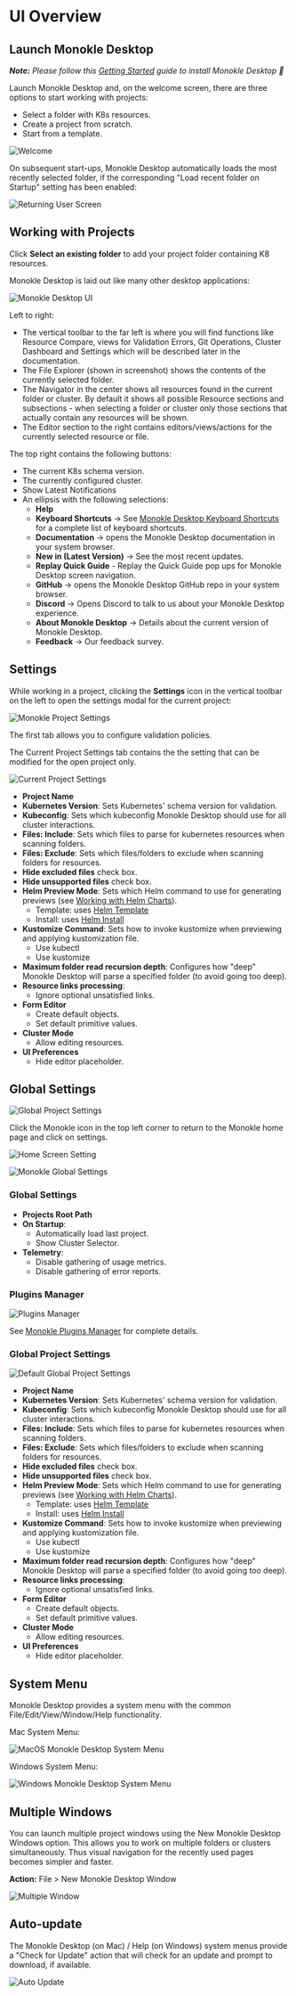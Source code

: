 # UI Overview

## **Launch Monokle Desktop**

<em>**Note:** Please follow this [Getting Started](getting-started.md) guide to install Monokle Desktop 🚀</em>

Launch Monokle Desktop and, on the welcome screen, there are three options to start working with projects:

 - Select a folder with K8s resources.
 - Create a project from scratch.
 - Start from a template.
 
![Welcome](img/new-user-start-screen-2.0.png)

On subsequent start-ups, Monokle Desktop automatically loads the most recently selected folder, if the corresponding "Load recent folder on Startup" setting has been enabled:

![Returning User Screen](img/returning-user-start-screen-2.0.png)

## **Working with Projects**

Click **Select an existing folder** to add your project folder containing K8 resources. 

Monokle Desktop is laid out like many other desktop applications:

![Monokle Desktop UI](img/monokle-ui-2.0.png)

Left to right:

- The vertical toolbar to the far left is where you will find functions like Resource Compare, views for Validation Errors, Git Operations, Cluster Dashboard and Settings which will be described later in the documentation.
- The File Explorer (shown in screenshot) shows the contents of the currently selected folder.
- The Navigator in the center shows all resources found in the current folder or cluster. By default it shows all possible
  Resource sections and subsections - when selecting a folder or cluster only those sections that actually contain
  any resources will be shown.
- The Editor section to the right contains editors/views/actions for the currently selected resource or file.

The top right contains the following buttons:

- The current K8s schema version.
- The currently configured cluster.
- Show Latest Notifications
- An ellipsis with the following selections:
  - **Help**
  - **Keyboard Shortcuts** -> See [Monokle Desktop Keyboard Shortcuts](hotkeys.md) for a complete list of keyboard shortcuts.
  - **Documentation** -> opens the Monokle Desktop documentation in your system browser.
  - **New in (Latest Version)** -> See the most recent updates.
  - **Replay Quick Guide** - Replay the Quick Guide pop ups for Monokle Desktop screen navigation.
  - **GitHub** -> opens the Monokle Desktop GitHub repo in your system browser.
  - **Discord** -> Opens Discord to talk to us about your Monokle Desktop experience.
  - **About Monokle Desktop** -> Details about the current version of Monokle Desktop.
  - **Feedback** -> Our feedback survey.

## **Settings**

While working in a project, clicking the **Settings** icon in the vertical toolbar on the left to open the settings modal for the current project:

![Monokle Project Settings](img/monokle-project-settings-2.0.png)

The first tab allows you to configure validation policies.

The Current Project Settings tab contains the the setting that can be modified for the open project only.

![Current Project Settings](img/current-project-settings-2.0.gif)

  - **Project Name**
  - **Kubernetes Version**: Sets Kubernetes' schema version for validation.
  - **Kubeconfig**: Sets which kubeconfig Monokle Desktop should use for all cluster interactions.
  - **Files: Include**: Sets which files to parse for kubernetes resources when scanning folders.
  - **Files: Exclude**: Sets which files/folders to exclude when scanning folders for resources.
  - **Hide excluded files** check box.
  - **Hide unsupported files** check box.
  - **Helm Preview Mode**: Sets which Helm command to use for generating previews (see [Working with Helm Charts](helm.md)).
    - Template: uses [Helm Template](https://helm.sh/docs/helm/helm_template/)
    - Install: uses [Helm Install](https://helm.sh/docs/helm/helm_install/)
  - **Kustomize Command**: Sets how to invoke kustomize when previewing and applying kustomization file.
    - Use kubectl
    - Use kustomize
  - **Maximum folder read recursion depth**: Configures how "deep" Monokle Desktop will parse a specified folder (to avoid going too deep).
  - **Resource links processing**:
    - Ignore optional unsatisfied links.
  - **Form Editor**
    - Create default objects.
    - Set default primitive values.
  - **Cluster Mode**
    - Allow editing resources.
  - **UI Preferences**
    - Hide editor placeholder.

## **Global Settings**

![Global Project Settings](img/global-project-settings-2.0.gif)

Click the Monokle icon in the top left corner to return to the Monokle home page and click on settings.

![Home Screen Setting](img/home-screen-setting-2.0.png)

![Monokle Global Settings](img/monokle-global-settings-2.0.png)
    
### **Global Settings** 
  - **Projects Root Path**
  - **On Startup**: 
    - Automatically load last project.
    - Show Cluster Selector.
  - **Telemetry**:
    - Disable gathering of usage metrics.
    - Disable gathering of error reports.

### **Plugins Manager**

![Plugins Manager](img/plugins-manager-2.0.png)

See [Monokle Plugins Manager](plugins.md) for complete details.

### **Global Project Settings**

![Default Global Project Settings](img/default-global-project-settings-2.0.gif)

  - **Project Name**
  - **Kubernetes Version**: Sets Kubernetes' schema version for validation.
  - **Kubeconfig**: Sets which kubeconfig Monokle Desktop should use for all cluster interactions.
  - **Files: Include**: Sets which files to parse for kubernetes resources when scanning folders.
  - **Files: Exclude**: Sets which files/folders to exclude when scanning folders for resources.
  - **Hide excluded files** check box.
  - **Hide unsupported files** check box.
  - **Helm Preview Mode**: Sets which Helm command to use for generating previews (see [Working with Helm Charts](helm.md)).
    - Template: uses [Helm Template](https://helm.sh/docs/helm/helm_template/)
    - Install: uses [Helm Install](https://helm.sh/docs/helm/helm_install/)
  - **Kustomize Command**: Sets how to invoke kustomize when previewing and applying kustomization file.
    - Use kubectl
    - Use kustomize
  - **Maximum folder read recursion depth**: Configures how "deep" Monokle Desktop will parse a specified folder (to avoid going too deep).
  - **Resource links processing**:
    - Ignore optional unsatisfied links.
  - **Form Editor**
    - Create default objects.
    - Set default primitive values.
  - **Cluster Mode**
    - Allow editing resources.
  - **UI Preferences**
    - Hide editor placeholder.

## **System Menu**

Monokle Desktop provides a system menu with the common File/Edit/View/Window/Help functionality.

Mac System Menu:

![MacOS Monokle Desktop System Menu](img/mac-system-menu-2.0.png)

Windows System Menu:

![Windows Monokle Desktop System Menu](img/windows-system-menu.png)

## **Multiple Windows**

You can launch multiple project windows using the New Monokle Desktop Windows option. This allows you to work on multiple folders or clusters simultaneously. Thus visual navigation for the recently used pages becomes simpler and faster.

**Action:** File > New Monokle Desktop Window

![Multiple Window](img/multiple-windows-2.0.png)

## **Auto-update**

The Monokle Desktop (on Mac) / Help (on Windows) system menus provide a "Check for Update" action that will check for an update
and prompt to download, if available.

![Auto Update](img/monokle-check-for-update-2.0.png)
